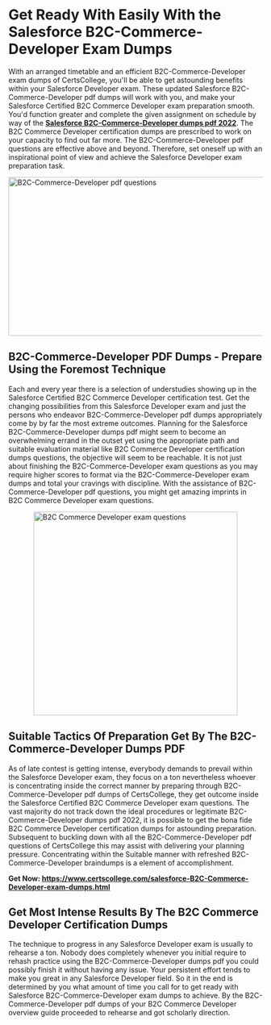 <h1><strong>Get Ready With Easily With the Salesforce B2C-Commerce-Developer Exam Dumps&nbsp;</strong></h1>
<p><span style="font-weight: 400;">With an arranged timetable and an efficient  B2C-Commerce-Developer exam dumps of CertsCollege, you'll be able to get astounding benefits within your Salesforce Developer exam. These updated Salesforce B2C-Commerce-Developer pdf dumps will work with you, and make your  Salesforce Certified B2C Commerce Developer exam preparation smooth. You'd function greater and complete the given assignment on schedule by way of the <strong><a href="https://www.certscollege.com/salesforce-B2C-Commerce-Developer-exam-dumps.html">Salesforce B2C-Commerce-Developer dumps pdf 2022</a></strong>. The B2C Commerce Developer certification dumps are prescribed to work on your capacity to find out far more. The  B2C-Commerce-Developer pdf questions are effective above and beyond. Therefore, set oneself up with an inspirational point of view and achieve the Salesforce Developer exam preparation task.&nbsp;</span></p>
<p><span style="font-weight: 400;"><img style="display: block; margin-left: auto; margin-right: auto;" src="https://i.ibb.co/CPDK3ps/Yellow-and-Blue-Initiative-Blog-Banner.png" alt="B2C-Commerce-Developer pdf questions" width="559" height="315" /></span></p>
<h2><strong>B2C-Commerce-Developer PDF Dumps - Prepare Using the Foremost Technique</strong></h2>
<p><span style="font-weight: 400;">Each and every year there is a selection of understudies showing up in the  Salesforce Certified B2C Commerce Developer certification test. Get the changing possibilities from this Salesforce Developer exam and just the persons who endeavor B2C-Commerce-Developer pdf dumps appropriately come by by far the most extreme outcomes. Planning for the Salesforce B2C-Commerce-Developer dumps pdf might seem to become an overwhelming errand in the outset yet using the appropriate path and suitable evaluation material like B2C Commerce Developer certification dumps questions, the objective will seem to be reachable. It is not just about finishing the B2C-Commerce-Developer exam questions as you may require higher scores to format via the B2C-Commerce-Developer exam dumps and total your cravings with discipline. With the assistance of B2C-Commerce-Developer pdf questions, you might get amazing imprints in B2C Commerce Developer exam questions.</span></p>
<p><span style="font-weight: 400;"><a href="https://tinyurl.com/y8x3fjmt"><img style="display: block; margin-left: auto; margin-right: auto;" src="https://i.ibb.co/9tMrhdY/Teacher-Appreciation-Invitation.png" alt="B2C Commerce Developer exam questions " width="404" height="404" /></a></span></p>
<h2><strong>Suitable Tactics Of Preparation Get By The B2C-Commerce-Developer Dumps PDF</strong></h2>
<p><span style="font-weight: 400;">As of late contest is getting intense, everybody demands to prevail within the Salesforce Developer exam, they focus on a ton nevertheless whoever is concentrating inside the correct manner by preparing through B2C-Commerce-Developer pdf dumps of CertsCollege, they get outcome inside the  Salesforce Certified B2C Commerce Developer exam questions. The vast majority do not track down the ideal procedures or legitimate B2C-Commerce-Developer dumps pdf 2022, it is possible to get the bona fide B2C Commerce Developer certification dumps for astounding preparation. Subsequent to buckling down with all the  B2C-Commerce-Developer pdf questions of CertsCollege this may assist with delivering your planning pressure. Concentrating within the Suitable manner with refreshed B2C-Commerce-Developer braindumps is a element of accomplishment.</span></p>
<p><span style="font-weight: 400;"><strong>Get Now: <a href="https://www.certscollege.com/salesforce-B2C-Commerce-Developer-exam-dumps.html">https://www.certscollege.com/salesforce-B2C-Commerce-Developer-exam-dumps.html</a></strong></span></p>
<h2><strong>Get Most Intense Results By The B2C Commerce Developer Certification Dumps</strong></h2>
<p><span style="font-weight: 400;">The technique to progress in any Salesforce Developer exam is usually to rehearse a ton. Nobody does completely whenever you initial require to rehash practice using the B2C-Commerce-Developer dumps pdf you could possibly finish it without having any issue. Your persistent effort tends to make you great in any Salesforce Developer field. So it in the end is determined by you what amount of time you call for to get ready with Salesforce B2C-Commerce-Developer exam dumps to achieve. By the B2C-Commerce-Developer pdf dumps of your B2C Commerce Developer overview guide proceeded to rehearse and got scholarly direction.</span></p>
